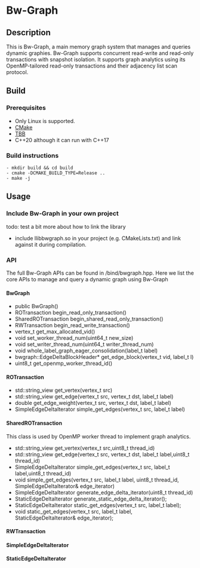 # Bw-Graph

## Description
This is Bw-Graph, a main memory graph system that manages and queries dynamic graphies. Bw-Graph supports concurrent read-write and read-only transactions with snapshot isolation. It supports graph analytics using its OpenMP-tailored read-only transactions and their adjacency list scan protocol. 

## Build
### Prerequisites 
- Only Linux is supported.
- [CMake](https://gitlab.kitware.com/cmake/cmake)
- [TBB](https://github.com/oneapi-src/oneTBB) 
- C++20 although it can run with C++17 

### Build instructions 
```
- mkdir build && cd build
- cmake -DCMAKE_BUILD_TYPE=Release ..
- make -j
```
## Usage
### Include Bw-Graph in your own project
todo: test a bit more about how to link the library
- include llibbwgraph.so in your project (e.g. CMakeLists.txt) and link against it during compilation.

### API
The full Bw-Graph APIs can be found in /bind/bwgraph.hpp.
Here we list the core APIs to manage and query a dynamic graph using Bw-Graph

#### BwGraph
- public BwGraph() 
- ROTransaction begin_read_only_transaction()
- SharedROTransaction begin_shared_read_only_transaction()
- RWTransaction begin_read_write_transaction()
- vertex_t get_max_allocated_vid()
- void set_worker_thread_num(uint64_t new_size)
- void set_writer_thread_num(uint64_t writer_thread_num)
- void whole_label_graph_eager_consolidation(label_t label)
- bwgraph::EdgeDeltaBlockHeader* get_edge_block(vertex_t vid, label_t l)
- uint8_t get_openmp_worker_thread_id()

#### ROTransaction
- std::string_view get_vertex(vertex_t src)
- std::string_view get_edge(vertex_t src, vertex_t dst, label_t label)
- double get_edge_weight(vertex_t src, vertex_t dst, label_t label)
- SimpleEdgeDeltaIterator simple_get_edges(vertex_t src, label_t label)

#### SharedROTransaction
This class is used by OpenMP worker thread to implement graph analytics.
- std::string_view get_vertex(vertex_t src,uint8_t thread_id)
- std::string_view get_edge(vertex_t src, vertex_t dst, label_t label,uint8_t thread_id)     
- SimpleEdgeDeltaIterator simple_get_edges(vertex_t src, label_t label,uint8_t thread_id)
- void simple_get_edges(vertex_t src, label_t label, uint8_t thread_id, SimpleEdgeDeltaIterator& edge_iterator)
- SimpleEdgeDeltaIterator generate_edge_delta_iterator(uint8_t thread_id)
- StaticEdgeDeltaIterator generate_static_edge_delta_iterator();
- StaticEdgeDeltaIterator static_get_edges(vertex_t src, label_t label);
- void static_get_edges(vertex_t src, label_t label, StaticEdgeDeltaIterator& edge_iterator);

#### RWTransaction

#### SimpleEdgeDeltaIterator

#### StaticEdgeDeltaIterator
